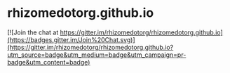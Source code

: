 rhizomedotorg.github.io
=======================

[![Join the chat at https://gitter.im/rhizomedotorg/rhizomedotorg.github.io](https://badges.gitter.im/Join%20Chat.svg)](https://gitter.im/rhizomedotorg/rhizomedotorg.github.io?utm_source=badge&utm_medium=badge&utm_campaign=pr-badge&utm_content=badge)
